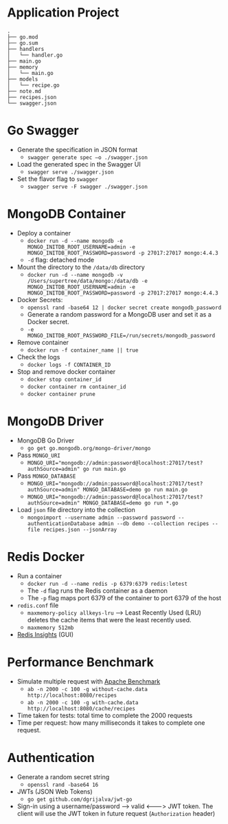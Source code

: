 # Application Project
```
.
├── go.mod
├── go.sum
├── handlers
│   └── handler.go
├── main.go
├── memory
│   └── main.go
├── models
│   └── recipe.go
├── note.md
├── recipes.json
└── swagger.json
```

# Go Swagger
- Generate the specification in JSON format
  - `swagger generate spec –o ./swagger.json`
- Load the generated spec in the Swagger UI
  - `swagger serve ./swagger.json`
- Set the flavor flag to `swagger`
  - `swagger serve -F swagger ./swagger.json`

# MongoDB Container
- Deploy a container
  - `docker run -d --name mongodb -e MONGO_INITDB_ROOT_USERNAME=admin -e MONGO_INITDB_ROOT_PASSWORD=password -p 27017:27017 mongo:4.4.3`
  - `-d` flag: detached mode
- Mount the directory to the `/data/db` directory
  - `docker run -d --name mongodb -v /Users/supertree/data/mongo:/data/db -e MONGO_INITDB_ROOT_USERNAME=admin -e MONGO_INITDB_ROOT_PASSWORD=password -p 27017:27017 mongo:4.4.3`
- Docker Secrets: 
  - `openssl rand -base64 12 | docker secret create mongodb_password`
  - Generate a random password for a MongoDB user and set it as a Docker secret.
  - `-e MONGO_INITDB_ROOT_PASSWORD_FILE=/run/secrets/mongodb_password`
- Remove container
  - `docker run -f container_name || true`
- Check the logs
  - `docker logs -f CONTAINER_ID`
- Stop and remove docker container
  - `docker stop container_id`
  - `docker container rm container_id`
  - `docker container prune`

# MongoDB Driver
- MongoDB Go Driver
  - `go get go.mongodb.org/mongo-driver/mongo`
- Pass `MONGO_URI`
  - `MONGO_URI="mongodb://admin:password@localhost:27017/test?authSource=admin" go run main.go`
- Pass `MONGO_DATABASE`
  - `MONGO_URI="mongodb://admin:password@localhost:27017/test?authSource=admin" MONGO_DATABASE=demo go run main.go`
  - `MONGO_URI="mongodb://admin:password@localhost:27017/test?authSource=admin" MONGO_DATABASE=demo go run *.go`
- Load `json` file directory into the collection
  - `mongoimport --username admin --password password --authenticationDatabase admin --db demo --collection recipes --file recipes.json --jsonArray`

# Redis Docker
- Run a container
  - `docker run -d --name redis -p 6379:6379 redis:letest`
  - The `-d` flag runs the Redis container as a daemon
  - The `-p` flag maps port 6379 of the container to port 6379 of the host
- `redis.conf` file
  - `maxmemory-policy allkeys-lru` --> Least Recently Used (LRU) deletes the cache items that were the least recently used.
  - `maxmemory 512mb`
- [Redis Insights](https://redislabs.com/fr/redis-enterprise/redis-insight/) (GUI)

# Performance Benchmark
- Simulate multiple request with [Apache Benchmark](https://httpd.apache.org/docs/2.4/programs/ab.html)
  - `ab -n 2000 -c 100 -g without-cache.data http://localhost:8080/recipes`
  - `ab -n 2000 -c 100 -g with-cache.data http://localhost:8080/cache/recipes`
- Time taken for tests: total time to complete the 2000 requests
- Time per request: how many milliseconds it takes to complete one request.

# Authentication
- Generate a random secret string
  - `openssl rand -base64 16`
- JWTs (JSON Web Tokens)
  - `go get github.com/dgrijalva/jwt-go`
- Sign-in using a username/password --> valid <---> JWT token. The client will use the JWT token in future request (`Authorization` header)